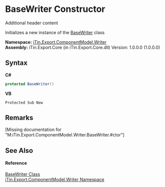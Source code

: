 # BaseWriter Constructor 
Additional header content 

Initializes a new instance of the <a href="622c2a74-37fd-6371-50a4-4fb71f92c4b0">BaseWriter</a> class

**Namespace:**&nbsp;<a href="37973b78-6b66-1218-9d7d-14680ab2aeda">iTin.Export.ComponentModel.Writer</a><br />**Assembly:**&nbsp;iTin.Export.Core (in iTin.Export.Core.dll) Version: 1.0.0.0 (1.0.0.0)

## Syntax

**C#**<br />
``` C#
protected BaseWriter()
```

**VB**<br />
``` VB
Protected Sub New
```


## Remarks
\[Missing <remarks> documentation for "M:iTin.Export.ComponentModel.Writer.BaseWriter.#ctor"\]

## See Also


#### Reference
<a href="622c2a74-37fd-6371-50a4-4fb71f92c4b0">BaseWriter Class</a><br /><a href="37973b78-6b66-1218-9d7d-14680ab2aeda">iTin.Export.ComponentModel.Writer Namespace</a><br />